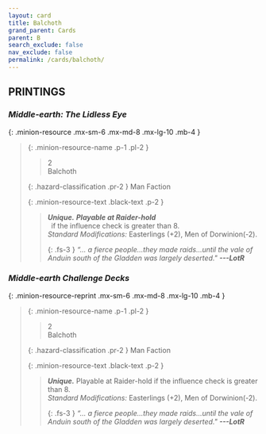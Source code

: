 ```yaml
---
layout: card
title: Balchoth
grand_parent: Cards
parent: B
search_exclude: false
nav_exclude: false
permalink: /cards/balchoth/
---
```


## PRINTINGS


### _Middle-earth: The Lidless Eye_

{: .minion-resource .mx-sm-6 .mx-md-8 .mx-lg-10 .mb-4 }
> {: .minion-resource-name .p-1 .pl-2 }
> > <div class="hazard-mp">2</div>
> > <div class="card-name">Balchoth</div>
>
> {: .hazard-classification .pr-2 }
> Man Faction
>
> {: .minion-resource-text .black-text .p-2 }
> > _**Unique.**_ ***Playable at Raider-hold*** <br>&ensp;if the influence check is greater than 8.  <br>_Standard Modifications:_ Easterlings (+2), Men of Dorwinion(-2). 
> > 
> > {: .fs-3 } 
> > _“... a fierce people...they made raids...until the vale of Anduin south of the Gladden was largely deserted."_ ***---&#65279;LotR*** 
> 

### _Middle-earth Challenge Decks_

{: .minion-resource-reprint .mx-sm-6 .mx-md-8 .mx-lg-10 .mb-4 }
> {: .minion-resource-name .p-1 .pl-2 }
> > <div class="hazard-mp">2</div>
> > <div class="card-name">Balchoth</div>
>
> {: .hazard-classification .pr-2 }
> Man Faction
>
> {: .minion-resource-text .black-text .p-2 }
> > _**Unique.**_ Playable at Raider-hold if the influence check is greater than 8.  <br>_Standard Modifications:_ Easterlings (+2), Men of Dorwinion(-2). 
> > 
> > {: .fs-3 } 
> > _“... a fierce people...they made raids...until the vale of Anduin south of the Gladden was largely deserted."_ ***---&#65279;LotR*** 
> 
